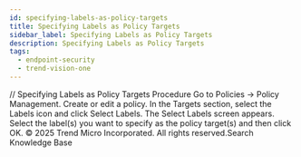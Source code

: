 ```yaml
---
id: specifying-labels-as-policy-targets
title: Specifying Labels as Policy Targets
sidebar_label: Specifying Labels as Policy Targets
description: Specifying Labels as Policy Targets
tags:
  - endpoint-security
  - trend-vision-one
---
```


/*<![CDATA[*/ $('#title').html($('meta[name=map-description]').attr('content')); /*]]>*/ Specifying Labels as Policy Targets Procedure Go to Policies → Policy Management. Create or edit a policy. In the Targets section, select the Labels icon and click Select Labels. The Select Labels screen appears. Select the label(s) you want to specify as the policy target(s) and then click OK. © 2025 Trend Micro Incorporated. All rights reserved.Search Knowledge Base
